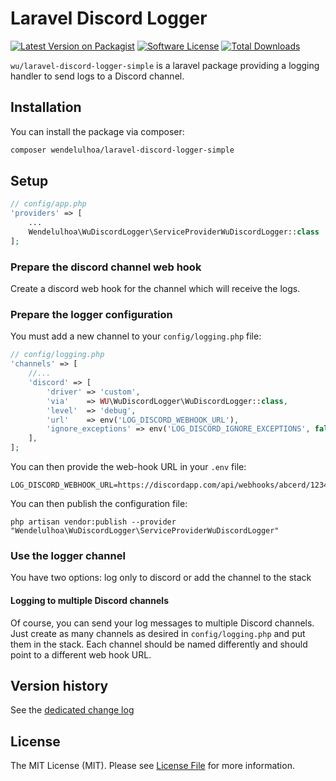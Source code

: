 # Laravel Discord Logger

[![Latest Version on Packagist](https://img.shields.io/packagist/v/marvinlabs/laravel-discord-logger.svg?style=flat-square)](https://packagist.org/packages/marvinlabs/laravel-discord-logger)
[![Software License](https://img.shields.io/badge/license-MIT-brightgreen.svg?style=flat-square)](LICENSE.md)
[![Total Downloads](https://img.shields.io/packagist/dt/marvinlabs/laravel-discord-logger.svg?style=flat-square)](https://packagist.org/packages/marvinlabs/laravel-discord-logger)

`wu/laravel-discord-logger-simple` is a laravel package providing a logging handler to send logs to a Discord channel. 

## Installation

You can install the package via composer:

``` bash
composer wendelulhoa/laravel-discord-logger-simple
```

## Setup

```php
// config/app.php
'providers' => [
    ...
    Wendelulhoa\WuDiscordLogger\ServiceProviderWuDiscordLogger::class
];
```

### Prepare the discord channel web hook

Create a discord web hook for the channel which will receive the logs.

### Prepare the logger configuration

You must add a new channel to your `config/logging.php` file:

```php
// config/logging.php
'channels' => [
    //...
    'discord' => [
        'driver' => 'custom',
        'via'    => WU\WuDiscordLogger\WuDiscordLogger::class,
        'level'  => 'debug',
        'url'    => env('LOG_DISCORD_WEBHOOK_URL'),
        'ignore_exceptions' => env('LOG_DISCORD_IGNORE_EXCEPTIONS', false),
    ],
];
```

You can then provide the web-hook URL in your `.env` file:

```
LOG_DISCORD_WEBHOOK_URL=https://discordapp.com/api/webhooks/abcerd/1234
```

You can then publish the configuration file:

```
php artisan vendor:publish --provider "Wendelulhoa\WuDiscordLogger\ServiceProviderWuDiscordLogger"
```

### Use the logger channel

You have two options: log only to discord or add the channel to the stack

#### Logging to multiple Discord channels

Of course, you can send your log messages to multiple Discord channels. Just create as many channels as desired in 
`config/logging.php` and put them in the stack. Each channel should be named differently and should point to a different
web hook URL.

## Version history

See the [dedicated change log](CHANGELOG.md)

## License

The MIT License (MIT). Please see [License File](LICENSE.md) for more information.
